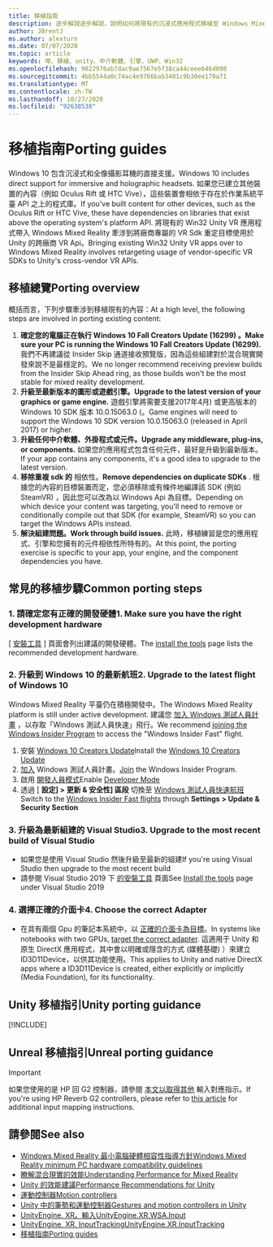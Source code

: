 ```yaml
---
title: 移植指南
description: 逐步解說逐步解說，說明如何將現有的沉浸式應用程式移植至 Windows Mixed Reality。
author: JBrentJ
ms.author: alexturn
ms.date: 07/07/2020
ms.topic: article
keywords: 埠、移植、unity、中介軟體、引擎、UWP、Win32
ms.openlocfilehash: 9822976ab7dac9ae7567e5f38ca44ceee646d098
ms.sourcegitcommit: 4bb5544a0c74ac4e9766bab3401c9b30ee170a71
ms.translationtype: MT
ms.contentlocale: zh-TW
ms.lasthandoff: 10/27/2020
ms.locfileid: "92638538"
---
```

# <a name="porting-guides"></a><span data-ttu-id="d2275-104">移植指南</span><span class="sxs-lookup"><span data-stu-id="d2275-104">Porting guides</span></span>

<span data-ttu-id="d2275-105">Windows 10 包含沉浸式和全像攝影耳機的直接支援。</span><span class="sxs-lookup"><span data-stu-id="d2275-105">Windows 10 includes direct support for immersive and holographic headsets.</span></span> <span data-ttu-id="d2275-106">如果您已建立其他裝置的內容（例如 Oculus Rift 或 HTC Vive），這些裝置會相依于存在於作業系統平臺 API 之上的程式庫。</span><span class="sxs-lookup"><span data-stu-id="d2275-106">If you've built content for other devices, such as the Oculus Rift or HTC Vive, these have dependencies on libraries that exist above the operating system's platform API.</span></span> <span data-ttu-id="d2275-107">將現有的 Win32 Unity VR 應用程式帶入 Windows Mixed Reality 牽涉到將廠商專屬的 VR Sdk 重定目標使用於 Unity 的跨廠商 VR Api。</span><span class="sxs-lookup"><span data-stu-id="d2275-107">Bringing existing Win32 Unity VR apps over to Windows Mixed Reality involves retargeting usage of vendor-specific VR SDKs to Unity's cross-vendor VR APIs.</span></span>

## <a name="porting-overview"></a><span data-ttu-id="d2275-108">移植總覽</span><span class="sxs-lookup"><span data-stu-id="d2275-108">Porting overview</span></span>

<span data-ttu-id="d2275-109">概括而言，下列步驟牽涉到移植現有的內容：</span><span class="sxs-lookup"><span data-stu-id="d2275-109">At a high level, the following steps are involved in porting existing content:</span></span>
1. <span data-ttu-id="d2275-110">**確定您的電腦正在執行 Windows 10 Fall Creators Update (16299) 。**</span><span class="sxs-lookup"><span data-stu-id="d2275-110">**Make sure your PC is running the Windows 10 Fall Creators Update (16299).**</span></span> <span data-ttu-id="d2275-111">我們不再建議從 Insider Skip 通道接收預覽版，因為這些組建對於混合現實開發來說不是最穩定的。</span><span class="sxs-lookup"><span data-stu-id="d2275-111">We no longer recommend receiving preview builds from the Insider Skip Ahead ring, as those builds won't be the most stable for mixed reality development.</span></span>
2. <span data-ttu-id="d2275-112">**升級至最新版本的圖形或遊戲引擎。**</span><span class="sxs-lookup"><span data-stu-id="d2275-112">**Upgrade to the latest version of your graphics or game engine.**</span></span> <span data-ttu-id="d2275-113">遊戲引擎將需要支援2017年4月) 或更高版本的 Windows 10 SDK 版本 10.0.15063.0 (。</span><span class="sxs-lookup"><span data-stu-id="d2275-113">Game engines will need to support the Windows 10 SDK version 10.0.15063.0 (released in April 2017) or higher.</span></span>
3. <span data-ttu-id="d2275-114">**升級任何中介軟體、外掛程式或元件。**</span><span class="sxs-lookup"><span data-stu-id="d2275-114">**Upgrade any middleware, plug-ins, or components.**</span></span> <span data-ttu-id="d2275-115">如果您的應用程式包含任何元件，最好是升級到最新版本。</span><span class="sxs-lookup"><span data-stu-id="d2275-115">If your app contains any components, it's a good idea to upgrade to the latest version.</span></span>
4. <span data-ttu-id="d2275-116">**移除重複 sdk 的** 相依性。</span><span class="sxs-lookup"><span data-stu-id="d2275-116">**Remove dependencies on duplicate SDKs** .</span></span> <span data-ttu-id="d2275-117">根據您的內容的目標裝置而定，您必須移除或有條件地編譯該 SDK (例如 SteamVR) ，因此您可以改為以 Windows Api 為目標。</span><span class="sxs-lookup"><span data-stu-id="d2275-117">Depending on which device your content was targeting, you'll need to remove or conditionally compile out that SDK (for example, SteamVR) so you can target the Windows APIs instead.</span></span>
5. <span data-ttu-id="d2275-118">**解決組建問題。**</span><span class="sxs-lookup"><span data-stu-id="d2275-118">**Work through build issues.**</span></span> <span data-ttu-id="d2275-119">此時，移植練習是您的應用程式、引擎和您擁有的元件相依性所特有的。</span><span class="sxs-lookup"><span data-stu-id="d2275-119">At this point, the porting exercise is specific to your app, your engine, and the component dependencies you have.</span></span>

## <a name="common-porting-steps"></a><span data-ttu-id="d2275-120">常見的移植步驟</span><span class="sxs-lookup"><span data-stu-id="d2275-120">Common porting steps</span></span>

### <a name="1-make-sure-you-have-the-right-development-hardware"></a><span data-ttu-id="d2275-121">1. 請確定您有正確的開發硬體</span><span class="sxs-lookup"><span data-stu-id="d2275-121">1. Make sure you have the right development hardware</span></span>

<span data-ttu-id="d2275-122">[ [安裝工具](../install-the-tools.md#immersive-vr-headset-requirements) ] 頁面會列出建議的開發硬體。</span><span class="sxs-lookup"><span data-stu-id="d2275-122">The [install the tools](../install-the-tools.md#immersive-vr-headset-requirements) page lists the recommended development hardware.</span></span>

### <a name="2-upgrade-to-the-latest-flight-of-windows-10"></a><span data-ttu-id="d2275-123">2. 升級到 Windows 10 的最新航班</span><span class="sxs-lookup"><span data-stu-id="d2275-123">2. Upgrade to the latest flight of Windows 10</span></span>

<span data-ttu-id="d2275-124">Windows Mixed Reality 平臺仍在積極開發中。</span><span class="sxs-lookup"><span data-stu-id="d2275-124">The Windows Mixed Reality platform is still under active development.</span></span> <span data-ttu-id="d2275-125">建議您 [加入 Windows 測試人員計畫](https://insider.windows.com/) ，以存取「Windows 測試人員快速」飛行。</span><span class="sxs-lookup"><span data-stu-id="d2275-125">We recommend [joining the Windows Insider Program](https://insider.windows.com/) to access the "Windows Insider Fast" flight.</span></span>
1. <span data-ttu-id="d2275-126">安裝 [Windows 10 Creators Update](https://www.microsoft.com/software-download/windows10)</span><span class="sxs-lookup"><span data-stu-id="d2275-126">Install the [Windows 10 Creators Update](https://www.microsoft.com/software-download/windows10)</span></span>
2. <span data-ttu-id="d2275-127">[加入](https://insider.windows.com/) Windows 測試人員計畫。</span><span class="sxs-lookup"><span data-stu-id="d2275-127">[Join](https://insider.windows.com/) the Windows Insider Program.</span></span>
3. <span data-ttu-id="d2275-128">啟用 [開發人員模式](https://docs.microsoft.com/windows/uwp/get-started/enable-your-device-for-development)</span><span class="sxs-lookup"><span data-stu-id="d2275-128">Enable [Developer Mode](https://docs.microsoft.com/windows/uwp/get-started/enable-your-device-for-development)</span></span>
4. <span data-ttu-id="d2275-129">透過 [ **設定] > 更新 & 安全性] 區段** 切換至 [Windows 測試人員快速航班](https://blogs.technet.microsoft.com/uktechnet/2016/07/01/joining-insider-preview)</span><span class="sxs-lookup"><span data-stu-id="d2275-129">Switch to the [Windows Insider Fast flights](https://blogs.technet.microsoft.com/uktechnet/2016/07/01/joining-insider-preview) through **Settings > Update & Security Section**</span></span>

### <a name="3-upgrade-to-the-most-recent-build-of-visual-studio"></a><span data-ttu-id="d2275-130">3. 升級為最新組建的 Visual Studio</span><span class="sxs-lookup"><span data-stu-id="d2275-130">3. Upgrade to the most recent build of Visual Studio</span></span>
* <span data-ttu-id="d2275-131">如果您是使用 Visual Studio 然後升級至最新的組建</span><span class="sxs-lookup"><span data-stu-id="d2275-131">If you're using Visual Studio then upgrade to the most recent build</span></span>
* <span data-ttu-id="d2275-132">請參閱 Visual Studio 2019 下 [的安裝工具](../install-the-tools.md#installation-checklist) 頁面</span><span class="sxs-lookup"><span data-stu-id="d2275-132">See [Install the tools](../install-the-tools.md#installation-checklist) page under Visual Studio 2019</span></span>

### <a name="4-choose-the-correct-adapter"></a><span data-ttu-id="d2275-133">4. 選擇正確的介面卡</span><span class="sxs-lookup"><span data-stu-id="d2275-133">4. Choose the correct Adapter</span></span>
* <span data-ttu-id="d2275-134">在具有兩個 Gpu 的筆記本系統中，以 [正確的介面卡為目標](../native/rendering-in-directx.md#hybrid-graphics-pcs-and-mixed-reality-applications)。</span><span class="sxs-lookup"><span data-stu-id="d2275-134">In systems like notebooks with two GPUs, [target the correct adapter](../native/rendering-in-directx.md#hybrid-graphics-pcs-and-mixed-reality-applications).</span></span> <span data-ttu-id="d2275-135">這適用于 Unity 和原生 DirectX 應用程式，其中會以明確或隱含的方式 (媒體基礎) ）來建立 ID3D11Device，以供其功能使用。</span><span class="sxs-lookup"><span data-stu-id="d2275-135">This applies to Unity and native DirectX apps where a ID3D11Device is created, either explicitly or implicitly (Media Foundation), for its functionality.</span></span>

## <a name="unity-porting-guidance"></a><span data-ttu-id="d2275-136">Unity 移植指引</span><span class="sxs-lookup"><span data-stu-id="d2275-136">Unity porting guidance</span></span>

[!INCLUDE[](includes/unity-porting-guidance.md)]

## <a name="unreal-porting-guidance"></a><span data-ttu-id="d2275-137">Unreal 移植指引</span><span class="sxs-lookup"><span data-stu-id="d2275-137">Unreal porting guidance</span></span>

> [!IMPORTANT]
> <span data-ttu-id="d2275-138">如果您使用的是 HP 回 G2 控制器，請參閱 [本文以取得其他](../unreal/unreal-reverb-g2-controllers.md) 輸入對應指示。</span><span class="sxs-lookup"><span data-stu-id="d2275-138">If you're using HP Reverb G2 controllers, please refer to [this article](../unreal/unreal-reverb-g2-controllers.md) for additional input mapping instructions.</span></span>

## <a name="see-also"></a><span data-ttu-id="d2275-139">請參閱</span><span class="sxs-lookup"><span data-stu-id="d2275-139">See also</span></span>
* [<span data-ttu-id="d2275-140">Windows Mixed Reality 最小電腦硬體相容性指導方針</span><span class="sxs-lookup"><span data-stu-id="d2275-140">Windows Mixed Reality minimum PC hardware compatibility guidelines</span></span>](https://docs.microsoft.com/windows/mixed-reality/enthusiast-guide/windows-mixed-reality-minimum-pc-hardware-compatibility-guidelines)
* [<span data-ttu-id="d2275-141">瞭解混合現實的效能</span><span class="sxs-lookup"><span data-stu-id="d2275-141">Understanding Performance for Mixed Reality</span></span>](../platform-capabilities-and-apis/understanding-performance-for-mixed-reality.md)
* [<span data-ttu-id="d2275-142">Unity 的效能建議</span><span class="sxs-lookup"><span data-stu-id="d2275-142">Performance Recommendations for Unity</span></span>](../unity/performance-recommendations-for-unity.md)
* [<span data-ttu-id="d2275-143">運動控制器</span><span class="sxs-lookup"><span data-stu-id="d2275-143">Motion controllers</span></span>](../../design/motion-controllers.md)
* [<span data-ttu-id="d2275-144">Unity 中的筆勢和運動控制器</span><span class="sxs-lookup"><span data-stu-id="d2275-144">Gestures and motion controllers in Unity</span></span>](../unity/gestures-and-motion-controllers-in-unity.md)
* [<span data-ttu-id="d2275-145">UnityEngine. XR。輸入</span><span class="sxs-lookup"><span data-stu-id="d2275-145">UnityEngine.XR.WSA.Input</span></span>](https://docs.unity3d.com/ScriptReference/XR.WSA.Input.InteractionManager.html)
* [<span data-ttu-id="d2275-146">UnityEngine. XR. InputTracking</span><span class="sxs-lookup"><span data-stu-id="d2275-146">UnityEngine.XR.InputTracking</span></span>](https://docs.unity3d.com/ScriptReference/XR.InputTracking.html)
* [<span data-ttu-id="d2275-147">移植指南</span><span class="sxs-lookup"><span data-stu-id="d2275-147">Porting guides</span></span>](porting-guides.md)